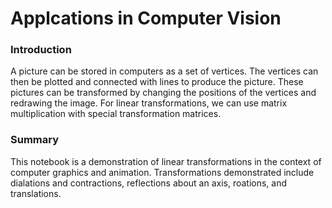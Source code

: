 # Applcations in Computer Vision

### Introduction
A picture can be stored in computers as a set of vertices. The vertices can then be plotted and connected with lines to produce the picture. These pictures can be transformed by changing the positions of the vertices and redrawing the image. For linear transformations, we can use matrix multiplication with special transformation matrices.

### Summary
This notebook is a demonstration of linear transformations in the context of computer graphics and animation.
Transformations demonstrated include dialations and contractions, reflections about an axis, roations, and translations.



